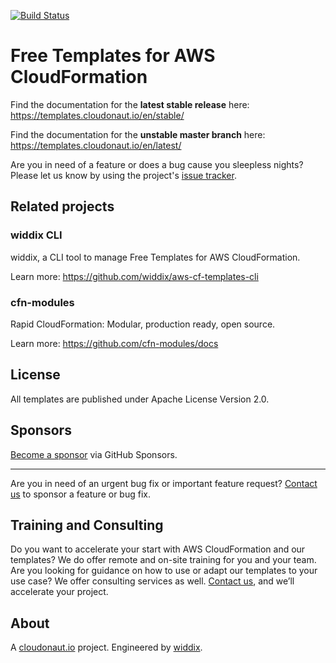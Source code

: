 [![Build Status](https://travis-ci.org/widdix/aws-cf-templates.svg?branch=master)](https://travis-ci.org/widdix/aws-cf-templates)

# Free Templates for AWS CloudFormation
Find the documentation for the **latest stable release** here: https://templates.cloudonaut.io/en/stable/

Find the documentation for the **unstable master branch** here: https://templates.cloudonaut.io/en/latest/

Are you in need of a feature or does a bug cause you sleepless nights? Please let us know by using the project's [issue tracker](https://github.com/widdix/aws-cf-templates/issues).

## Related projects

### widdix CLI
widdix, a CLI tool to manage Free Templates for AWS CloudFormation.

Learn more: https://github.com/widdix/aws-cf-templates-cli

### cfn-modules
Rapid CloudFormation: Modular, production ready, open source.

Learn more: https://github.com/cfn-modules/docs

## License
All templates are published under Apache License Version 2.0.

## Sponsors

[Become a sponsor](https://github.com/sponsors/widdix) via GitHub Sponsors.

---

Are you in need of an urgent bug fix or important feature request? [Contact us](mailto:hello@widdix.net) to sponsor a feature or bug fix.

## Training and Consulting
Do you want to accelerate your start with AWS CloudFormation and our templates? We do offer remote and on-site training for you and your team. Are you looking for guidance on how to use or adapt our templates to your use case? We offer consulting services as well. [Contact us](mailto:hello@widdix.net), and we’ll accelerate your project.

## About
A [cloudonaut.io](https://cloudonaut.io/templates-for-aws-cloudformation/) project. Engineered by [widdix](https://widdix.net).
